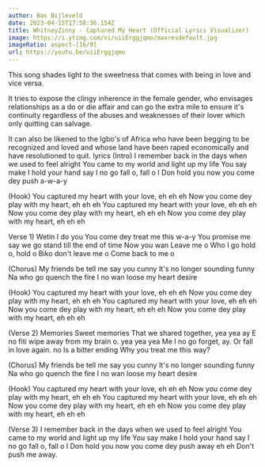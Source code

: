 ```yaml
---
author: Bas Bijleveld
date: 2023-04-15T17:58:36.154Z
title: WhitneyZinny - Captured My Heart (Official Lyrics Visualizer)
image: https://i.ytimg.com/vi/uiiErggjqmo/maxresdefault.jpg
imageRatio: aspect-[16/9]
url: https://youtu.be/uiiErggjqmo
---
```

This song shades light to the sweetness that comes with being in love and vice versa.

It tries to expose the clingy inherence in the female gender, who envisages relationships as a do or die affair and can go the extra mile to ensure it's continuity regardless of the abuses and weaknesses of their lover which only quitting can salvage.

It can also be likened to the Igbo's of Africa who have been begging to be recognized and loved and whose land have been raped economically and have resolutioned to quit.
lyrics
(Intro)
I remember back in the days when we used to feel alright
You came to my world and light up my life
You say make I hold your hand say I no go fall o, fall o
I Don hold you now you come dey push a-w-a-y

(Hook)
You captured my heart with your love, eh eh eh
Now you come dey play with my heart, eh eh eh
You captured my heart with your love, eh eh eh
Now you come dey play with my heart, eh eh eh
Now you come dey play with my heart, eh eh eh

Verse 1)
Wetin I do you
You come dey treat me this w-a-y
You promise me say we go stand till the end of time
Now you wan Leave me o
Who I go hold o, hold o
Biko don't leave me o
Come back to me o

(Chorus)
My friends be tell me say you cunny
It's no longer sounding funny
Na who go quench the fire
I no wan loose my heart desire

(Hook)
You captured my heart with your love, eh eh eh
Now you come dey play with my heart, eh eh eh
You captured my heart with your love, eh eh eh
Now you come dey play with my heart, eh eh eh
Now you come dey play with my heart, eh eh eh

(Verse 2)
Memories
Sweet memories
That we shared together, yea yea ay
E no fiti wipe away from my brain o. yea yea yea
Me I no go forget, ay. Or fall in love again. no
Is a bitter ending
Why you treat me this way?

(Chorus)
My friends be tell me say you cunny
It's no longer sounding funny
Na who go quench the fire
I no wan loose my heart desire

(Hook)
You captured my heart with your love, eh eh eh
Now you come dey play with my heart, eh eh eh
You captured my heart with your love, eh eh eh
Now you come dey play with my heart, eh eh eh
Now you come dey play with my heart, eh eh eh

(Verse 3)
I remember back in the days when we used to feel alright
You came to my world and light up my life
You say make I hold your hand say I no go fall o, fall o
I Don hold you now you come dey push away eh eh
Don't push me away.